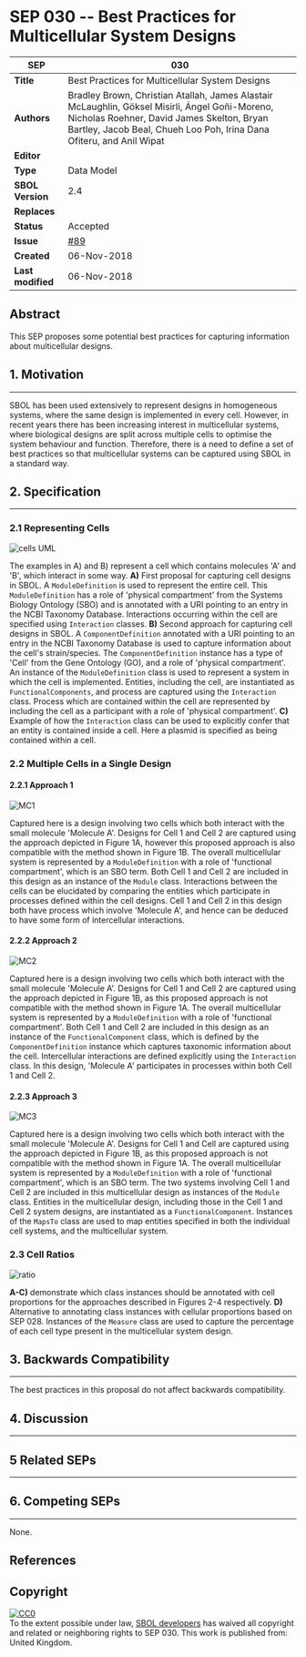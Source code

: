 SEP 030 -- Best Practices for Multicellular System Designs
===================================

SEP                   | 030
----------------------|--------------
**Title**             | Best Practices for Multicellular System Designs
**Authors**           | Bradley Brown, Christian Atallah, James Alastair McLaughlin, Göksel Misirli, Ángel Goñi-Moreno, Nicholas Roehner, David James Skelton, Bryan Bartley, Jacob Beal, Chueh Loo Poh, Irina Dana Ofiteru, and Anil Wipat
**Editor**            |
**Type**              | Data Model
**SBOL Version**      | 2.4
**Replaces**          |
**Status**            | Accepted
**Issue** | [#89](https://github.com/SynBioDex/SEPs/issues/89) |
**Created**           | 06-Nov-2018
**Last modified**     | 06-Nov-2018

Abstract
-----------

This SEP proposes some potential best practices for capturing information about multicellular designs.

## 1. Motivation
--------------

SBOL has been used extensively to represent designs in homogeneous systems, where the same design is implemented in every cell. However, in recent years there has been increasing interest in multicellular systems, where biological designs are split across multiple cells to optimise the system behaviour and function. Therefore, there is a need to define a set of best practices so that multicellular systems can be captured using SBOL in a standard way.

## 2. Specification
----------------------------------------------

### 2.1 Representing Cells<a name="cells"></a>

![cells UML](images/sep_030_Cells.png)

The examples in A) and B) represent a cell which contains molecules 'A' and 'B', which interact in some way. **A)** First proposal for capturing cell designs in SBOL. A `ModuleDefinition` is used to represent the entire cell. This `ModuleDefinition` has a role of 'physical compartment' from the Systems Biology Ontology (SBO) and is annotated with a URI pointing to an entry in the NCBI Taxonomy Database. Interactions occurring within the cell are specified using `Interaction` classes. **B)** Second approach for capturing cell designs in SBOL. A `ComponentDefinition` annotated with a URI pointing to an entry in the NCBI Taxonomy Database is used to capture information about the cell's strain/species. The `ComponentDefinition` instance has a type of 'Cell' from the Gene Ontology (GO), and a role of 'physical compartment'. An instance of the `ModuleDefinition` class is used to represent a system in which the cell is implemented. Entities, including the cell, are instantiated as `FunctionalComponents`, and process are captured using the `Interaction` class. Process which are contained within the cell are represented by including the cell as a participant with a role of 'physical compartment'. **C)** Example of how the `Interaction` class can be used to explicitly confer that an entity is contained inside a cell. Here a plasmid is specified as being contained within a cell.

### 2.2 Multiple Cells in a Single Design<a name="multicellular"></a>

#### 2.2.1 Approach 1

![MC1](images/sep_030_multicell_prop1.png)

Captured here is a design involving two cells which both interact with the small molecule 'Molecule A'. Designs for Cell 1 and Cell 2 are captured using the approach depicted in Figure 1A, however this proposed approach is also compatible with the method shown in Figure 1B. The overall multicellular system is represented by a `ModuleDefinition` with a role of 'functional compartment', which is an SBO term. Both Cell 1 and Cell 2 are included in this design as an instance of the `Module` class. Interactions between the cells can be elucidated by comparing the entities which participate in processes defined within the cell designs. Cell 1 and Cell 2 in this design both have process which involve 'Molecule A', and hence can be deduced to have some form of intercellular interactions.

#### 2.2.2 Approach 2

![MC2](images/sep_030_multicell_prop2.png)

Captured here is a design involving two cells which both interact with the small molecule 'Molecule A'. Designs for Cell 1 and Cell 2 are captured using the approach depicted in Figure 1B, as this proposed approach is not compatible with the method shown in Figure 1A. The overall multicellular system is represented by a `ModuleDefinition` with a role of 'functional compartment'. Both Cell 1 and Cell 2 are included in this design as an instance of the `FunctionalComponent` class, which is defined by the `ComponentDefinition` instance which captures taxonomic information about the cell. Intercellular interactions are defined explicitly using the `Interaction` class. In this design, 'Molecule A' participates in processes within both Cell 1 and Cell 2.

#### 2.2.3 Approach 3

![MC3](images/sep_030_multicell_prop3.png)

Captured here is a design involving two cells which both interact with the small molecule 'Molecule A'. Designs for Cell 1 and Cell are captured using the approach depicted in Figure 1B, as this proposed approach is not compatible with the method shown in Figure 1A. The overall multicellular system is represented by a `ModuleDefinition` with a role of 'functional compartment', which is an SBO term. The two systems involving Cell 1 and Cell 2 are included in this multicellular design as instances of the `Module` class. Entities in the multicellular design, including those in the Cell 1 and Cell 2 system designs, are instantiated as a `FunctionalComponent`. Instances of the `MapsTo` class are used to map entities specified in both the individual cell systems, and the multicellular system.

### 2.3 Cell Ratios<a name="ratios"></a>

![ratio](images/sep_030_composition.png)

**A-C)** demonstrate which class instances should be annotated with cell proportions for the approaches described in Figures 2-4 respectively. **D)** Alternative to annotating class instances with cellular proportions based on SEP 028. Instances of the `Measure` class are used to capture the percentage of each cell type present in the multicellular system design.

## 3. Backwards Compatibility <a name='compatibility'></a>
-----------------

The best practices in this proposal do not affect backwards compatibility.


## 4. Discussion <a name='discussion'></a>
-----------------

## 5 Related SEPs
----------------

## 6. Competing SEPs <a name='competing_seps'></a>
-----------------

None.

References <a name='references'></a>
----------------

Copyright <a name='copyright'></a>
-------------

<p xmlns:dct="http://purl.org/dc/terms/" xmlns:vcard="http://www.w3.org/2001/vcard-rdf/3.0#">
  <a rel="license"
     href="http://creativecommons.org/publicdomain/zero/1.0/">
    <img src="http://i.creativecommons.org/p/zero/1.0/88x31.png" style="border-style: none;" alt="CC0" />
  </a>
  <br />
  To the extent possible under law,
  <a rel="dct:publisher"
     href="sbolstandard.org">
    <span property="dct:title">SBOL developers</span></a>
  has waived all copyright and related or neighboring rights to
  <span property="dct:title">SEP 030</span>.
This work is published from:
<span property="vcard:Country" datatype="dct:ISO3166"
      content="US" about="sbolstandard.org">
  United Kingdom</span>.
</p>
